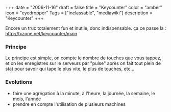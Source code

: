 +++
date = "2006-11-16"
draft = false
title = "Keycounter"
color = "amber"
icon = "eyedropper"
Tags = ["inclassable", "mediawiki"]
description = "Keycounter"
+++

Encore un truc totalement fun et inutile, donc indispensable. ça ce
passe là : <http://txzone.net/keycounter/main>

### Principe

Le principe est simple, on compte le nombre de touches que vous tappez,
et on les enregistres sur le serveurs par "pulse" après on fait tout
plein de stat pour savoir qui tape le plus vite, le plus de touches,
etc...

### Evolutions

-   faire une agrégation à la minute, à l'heure, la journée, la semaine,
    le mois, l'année
-   prendre en compte l'utilisation de plusieurs machines

